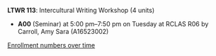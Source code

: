 **LTWR 113**: Intercultural Writing Workshop (4 units)

- **A00** (Seminar) at 5:00 pm–7:50 pm on Tuesday at RCLAS R06 by Carroll, Amy Sara (A16523002)

[Enrollment numbers over time](./LTWR113.tsv)
